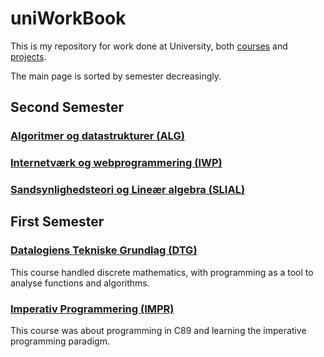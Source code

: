 # uniWorkBook

This is my repository for work done at University, both [courses](./courses) and [projects](./projects).

The main page is sorted by semester decreasingly.

## Second Semester

### [Algoritmer og datastrukturer (ALG)](https://github.com/j-terp/aau_alg)

### [Internetværk og webprogrammering (IWP)](https://github.com/j-terp/aau_iwp)

### [Sandsynlighedsteori og Lineær algebra (SLIAL)](https://github.com/j-terp/aau_slial)

## First Semester

### [Datalogiens Tekniske Grundlag (DTG)](https://github.com/j-terp/aau_dtg/)

This course handled discrete mathematics, with programming as a tool to analyse functions and algorithms.

### [Imperativ Programmering (IMPR)](https://github.com/j-terp/aau_impr/)

This course was about programming in C89 and learning the imperative programming paradigm.
